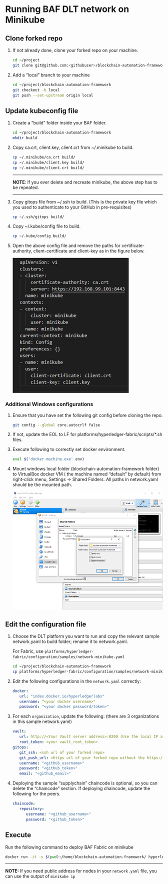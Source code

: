 # Running BAF DLT network on Minikube

## Clone forked repo
1. If not already done, clone your forked repo on your machine.

   ```bash
   cd ~/project
   git clone git@github.com:<githubuser>/blockchain-automation-framework.git
   ```
1. Add a “local” branch to your machine
   ```bash
   cd ~/project/blockchain-automation-framework
   git checkout -b local	
   git push --set-upstream origin local
   ```

## Update kubeconfig file
1. Create a “build” folder inside your BAF folder.
   ```bash
   cd ~/project/blockchain-automation-framework
   mkdir build
   ```
1. Copy ca.crt, client.key, client.crt from ~/.minikube to build.
   ```bash
   cp ~/.minikube/ca.crt build/
   cp ~/.minikube/client.key build/
   cp ~/.minikube/client.crt build/
   ```
   ---
   **NOTE**: If you ever delete and recreate minikube, the above step has to be repeated.

   ---
1. Copy gitops file from ~/.ssh to build. (This is the private key file which you used to authenticate to your GitHub in pre-requisites)
   ```bash
   cp ~/.ssh/gitops build/
   ```
1. Copy ~/.kube/config file to build.
   ```bash
   cp ~/.kube/config build/
   ```

1. Open the above config file and remove the paths for certificate-authority, client-certificate and client-key as in the figure below.

   ![](./../_static/minikube-config.jpg)


### Additional Windows configurations
1. Ensure that you have set the following git config before cloning the repo. 
   ```bash
   git config --global core.autocrlf false
   ```
   
1. If not, update the EOL to LF for platforms/hyperledger-fabric/scripts/*.sh files.

1. Execute following to correctly set docker environment.
   ```bash
   eval $('docker-machine.exe' env)
   ```
1. Mount windows local folder (blockchain-automation-framework folder) to VirtualBox docker VM ( the machine named “default” by default) from right-click menu, Settings -> Shared Folders. All paths in network.yaml should be the mounted path.

   ![](./../_static/virtualbox-mountfolder.png)

## Edit the configuration file

1. Choose the DLT platform you want to run and copy the relevant sample network.yaml to build folder; rename it to network.yaml.

   For Fabric, use `platforms/hyperledger-fabric/configuration/samples/network-minikube.yaml`
   ```bash
   cd ~/project/blockchain-automation-framework
   cp platforms/hyperledger-fabric/configuration/samples/network-minikube.yaml build/network.yaml
   ```

1. Edit the following configurations in the `network.yaml` correctly:
   ```yaml
   docker:
      url: "index.docker.io/hyperledgerlabs"
      username: “<your docker username>"
      password: "<your docker password/token>"
   ```
1. For each `organization`, update the following: (there are 3 organizations in this sample network.yaml)
   ```yaml
   vault:
      url: http://<Your Vault server address>:8200 (Use the local IP address rather than localhost)
      root_token: <your vault_root_token>
   gitops:
      git_ssh: <ssh url of your forked repo>
      git_push_url: <https url of your forked repo without the https://)
      username: "<github_username>"          
      password: "<github_token>"         
      email: "<github_email>"
   ```

1. Deploying the sample “supplychain” chaincode is optional, so you can delete the “chaincode” section. If deploying chaincode, update the following for the peers.
   ```yaml
   chaincode:
      repository:
         username: "<github_username>"
         password: "<github_token>"
   ```

## Execute
Run the following command to deploy BAF Fabric on minikube
```bash
docker run -it -v $(pwd):/home/blockchain-automation-framework/ hyperledgerlabs/baf-build
```

---
**NOTE:** If you need public address for nodes in your `network.yaml` file, you can use the output of `minikube ip`
